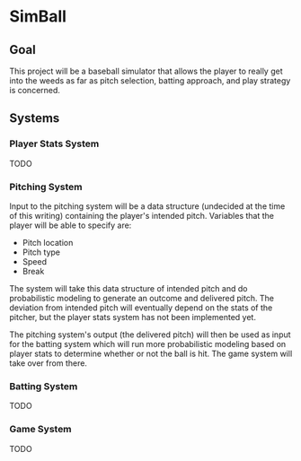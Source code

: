 # SimBall

## Goal

This project will be a baseball simulator that allows the player to really get
into the weeds as far as pitch selection, batting approach, and play strategy
is concerned.

## Systems

### Player Stats System

TODO

### Pitching System

Input to the pitching system will be a data structure (undecided at the time
of this writing) containing the player's intended pitch. Variables that the
player will be able to specify are:

- Pitch location
- Pitch type
- Speed
- Break

The system will take this data structure of intended pitch and do probabilistic
modeling to generate an outcome and delivered pitch. The deviation from intended
pitch will eventually depend on the stats of the pitcher, but the player stats
system has not been implemented yet.

The pitching system's output (the delivered pitch) will then be used as input
for the batting system which will run more probabilistic modeling based on
player stats to determine whether or not the ball is hit. The game system will
take over from there.

### Batting System

TODO

### Game System

TODO

